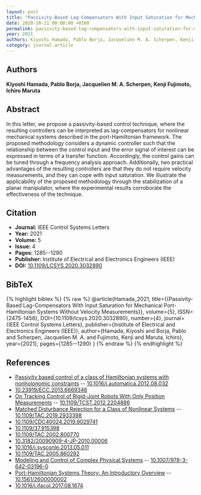```yaml
---
layout: post
title: "Passivity-Based Lag-Compensators With Input Saturation for Mechanical Port-Hamiltonian Systems Without Velocity Measurements"
date: 2020-10-21 00:00:00 +0100
permalink: passivity-based-lag-compensators-with-input-saturation-for-mechanical-port-hamiltonian-systems-without-velocity-measurements
year: 2021
authors: Kiyoshi Hamada, Pablo Borja, Jacquelien M. A. Scherpen, Kenji Fujimoto, Ichiro Maruta
category: journal-article
---
```

 
## Authors
**Kiyoshi Hamada, Pablo Borja, Jacquelien M. A. Scherpen, Kenji Fujimoto, Ichiro Maruta**
 
## Abstract
In this letter, we propose a passivity-based control technique, where the resulting controllers can be interpreted as lag-compensators for nonlinear mechanical systems described in the port-Hamiltonian framework. The proposed methodology considers a dynamic controller such that the relationship between the control input and the error signal of interest can be expressed in terms of a transfer function. Accordingly, the control gains can be tuned through a frequency analysis approach. Additionally, two practical advantages of the resulting controllers are that they do not require velocity measurements, and they can cope with input saturation. We illustrate the applicability of the proposed methodology through the stabilization of a planar manipulator, where the experimental results corroborate the effectiveness of the technique.
 
## Citation
- **Journal:** IEEE Control Systems Letters
- **Year:** 2021
- **Volume:** 5
- **Issue:** 4
- **Pages:** 1285--1290
- **Publisher:** Institute of Electrical and Electronics Engineers (IEEE)
- **DOI:** [10.1109/LCSYS.2020.3032890](https://doi.org/10.1109/LCSYS.2020.3032890)
 
## BibTeX
{% highlight bibtex %}
{% raw %}
@article{Hamada_2021,
  title={{Passivity-Based Lag-Compensators With Input Saturation for Mechanical Port-Hamiltonian Systems Without Velocity Measurements}},
  volume={5},
  ISSN={2475-1456},
  DOI={10.1109/lcsys.2020.3032890},
  number={4},
  journal={IEEE Control Systems Letters},
  publisher={Institute of Electrical and Electronics Engineers (IEEE)},
  author={Hamada, Kiyoshi and Borja, Pablo and Scherpen, Jacquelien M. A. and Fujimoto, Kenji and Maruta, Ichiro},
  year={2021},
  pages={1285--1290}
}
{% endraw %}
{% endhighlight %}
 
## References
- [Passivity based control of a class of Hamiltonian systems with nonholonomic constraints](passivity-based-control-of-a-class-of-hamiltonian-systems-with-nonholonomic-constraints) -- [10.1016/j.automatica.2012.08.032](https://doi.org/10.1016/j.automatica.2012.08.032)
- [10.23919/ECC.2013.6669346](https://doi.org/10.23919/ECC.2013.6669346)
- [On Tracking Control of Rigid-Joint Robots With Only Position Measurements](on-tracking-control-of-rigid-joint-robots-with-only-position-measurements) -- [10.1109/TCST.2012.2204886](https://doi.org/10.1109/TCST.2012.2204886)
- [Matched Disturbance Rejection for a Class of Nonlinear Systems](matched-disturbance-rejection-for-a-class-of-nonlinear-systems) -- [10.1109/TAC.2019.2933398](https://doi.org/10.1109/TAC.2019.2933398)
- [10.1109/CDC40024.2019.9029741](https://doi.org/10.1109/CDC40024.2019.9029741)
- [10.1109/37.915398](https://doi.org/10.1109/37.915398)
- [10.1109/TAC.2002.800770](https://doi.org/10.1109/TAC.2002.800770)
- [10.3182/20090909-4-JP-2010.00006](https://doi.org/10.3182/20090909-4-JP-2010.00006)
- [10.1016/j.sysconle.2013.05.011](https://doi.org/10.1016/j.sysconle.2013.05.011)
- [10.1109/TAC.2005.860292](https://doi.org/10.1109/TAC.2005.860292)
- [Modeling and Control of Complex Physical Systems](modeling-and-control-of-complex-physical-systems) -- [10.1007/978-3-642-03196-0](https://doi.org/10.1007/978-3-642-03196-0)
- [Port-Hamiltonian Systems Theory: An Introductory Overview](port-hamiltonian-systems-theory-an-introductory-overview-journal) -- [10.1561/2600000002](https://doi.org/10.1561/2600000002)
- [10.1016/j.ifacol.2017.08.1674](https://doi.org/10.1016/j.ifacol.2017.08.1674)

